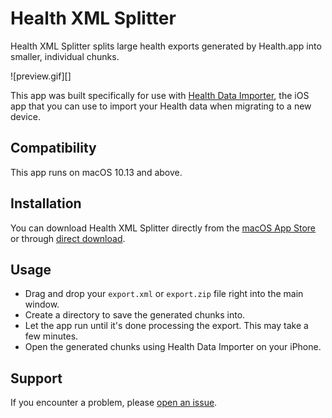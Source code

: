 # Health XML Splitter

Health XML Splitter splits large health exports generated by Health.app into smaller, individual chunks.

![preview.gif][]

This app was built specifically for use with [Health Data Importer](https://lionheartsw.com/software/health-importer), the iOS app that you can use to import your Health data when migrating to a new device.

## Compatibility

This app runs on macOS 10.13 and above.

## Installation

You can download Health XML Splitter directly from the [macOS App Store](https://itunes.apple.com/us/app/health-xml-splitter/id1437100857?ls=1&mt=12) or through [direct download](https://github.com/lionheart/Health-XML-Splitter/releases/download/v1.0.1/Health.XML.Splitter.1.0.1.app.zip).


## Usage

* Drag and drop your `export.xml` or `export.zip` file right into the main window.
* Create a directory to save the generated chunks into.
* Let the app run until it's done processing the export. This may take a few minutes.
* Open the generated chunks using Health Data Importer on your iPhone.

## Support

If you encounter a problem, please [open an issue](https://github.com/lionheart/Health-XML-Splitter/issues/new).
